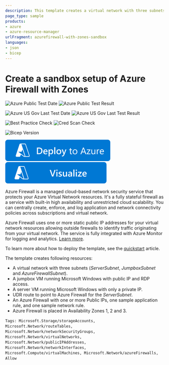 ```yaml
---
description: This template creates a virtual network with three subnets (server subnet, jumpbox subnet, and Azure Firewall subnet), a jumpbox VM with public IP, A server VM, UDR route to point to Azure Firewall for the ServerSubnet,an Azure Firewall with one or more Public IP addresses, one sample application rule, and one sample network rule and Azure Firewall in Availability Zones 1, 2, and 3.
page_type: sample
products:
- azure
- azure-resource-manager
urlFragment: azurefirewall-with-zones-sandbox
languages:
- json
- bicep
---
```

# Create a sandbox setup of Azure Firewall with Zones

![Azure Public Test Date](https://azurequickstartsservice.blob.core.windows.net/badges/quickstarts/microsoft.network/azurefirewall-with-zones-sandbox/PublicLastTestDate.svg)
![Azure Public Test Result](https://azurequickstartsservice.blob.core.windows.net/badges/quickstarts/microsoft.network/azurefirewall-with-zones-sandbox/PublicDeployment.svg)

![Azure US Gov Last Test Date](https://azurequickstartsservice.blob.core.windows.net/badges/quickstarts/microsoft.network/azurefirewall-with-zones-sandbox/FairfaxLastTestDate.svg)
![Azure US Gov Last Test Result](https://azurequickstartsservice.blob.core.windows.net/badges/quickstarts/microsoft.network/azurefirewall-with-zones-sandbox/FairfaxDeployment.svg)

![Best Practice Check](https://azurequickstartsservice.blob.core.windows.net/badges/quickstarts/microsoft.network/azurefirewall-with-zones-sandbox/BestPracticeResult.svg)
![Cred Scan Check](https://azurequickstartsservice.blob.core.windows.net/badges/quickstarts/microsoft.network/azurefirewall-with-zones-sandbox/CredScanResult.svg)

![Bicep Version](https://azurequickstartsservice.blob.core.windows.net/badges/quickstarts/microsoft.network/azurefirewall-with-zones-sandbox/BicepVersion.svg)

[![Deploy To Azure](https://raw.githubusercontent.com/Azure/azure-quickstart-templates/master/1-CONTRIBUTION-GUIDE/images/deploytoazure.svg?sanitize=true)](https://portal.azure.com/#create/Microsoft.Template/uri/https%3A%2F%2Fraw.githubusercontent.com%2FAzure%2Fazure-quickstart-templates%2Fmaster%2Fquickstarts%2Fmicrosoft.network%2Fazurefirewall-with-zones-sandbox%2Fazuredeploy.json)  [![Visualize](https://raw.githubusercontent.com/Azure/azure-quickstart-templates/master/1-CONTRIBUTION-GUIDE/images/visualizebutton.svg?sanitize=true)](http://armviz.io/#/?load=https%3A%2F%2Fraw.githubusercontent.com%2FAzure%2Fazure-quickstart-templates%2Fmaster%2Fquickstarts%2Fmicrosoft.network%2Fazurefirewall-with-zones-sandbox%2Fazuredeploy.json)

Azure Firewall is a managed cloud-based network security service that protects your Azure Virtual Network resources. It's a fully stateful firewall as a service with built-in high availability and unrestricted cloud scalability. You can centrally create, enforce, and log application and network connectivity policies across subscriptions and virtual network.

Azure Firewall uses one or more static public IP addresses for your virtual network resources allowing outside firewalls to identify traffic originating from your virtual network.
The service is fully integrated with Azure Monitor for logging and analytics. [Learn more](https://docs.microsoft.com/azure/firewall).

To learn more about how to deploy the template, see the [quickstart](https://docs.microsoft.com/azure/firewall/deploy-template) article.

The template creates following resources:

- A virtual network with three subnets (_ServerSubnet_, _JumpboxSubnet_ and _AzureFirewallSubnet_).
- A jumpbox VM running Microsoft Windows with public IP and RDP access.
- A server VM running Microsoft Windows with only a private IP.
- UDR route to point to Azure Firewall for the _ServerSubnet_.
- An Azure Firewall with one or more Public IPs, one sample application rule, and one sample network rule.
- Azure Firewall is placed in Availability Zones 1, 2 and 3.

`Tags: Microsoft.Storage/storageAccounts, Microsoft.Network/routeTables, Microsoft.Network/networkSecurityGroups, Microsoft.Network/virtualNetworks, Microsoft.Network/publicIPAddresses, Microsoft.Network/networkInterfaces, Microsoft.Compute/virtualMachines, Microsoft.Network/azureFirewalls, Allow`